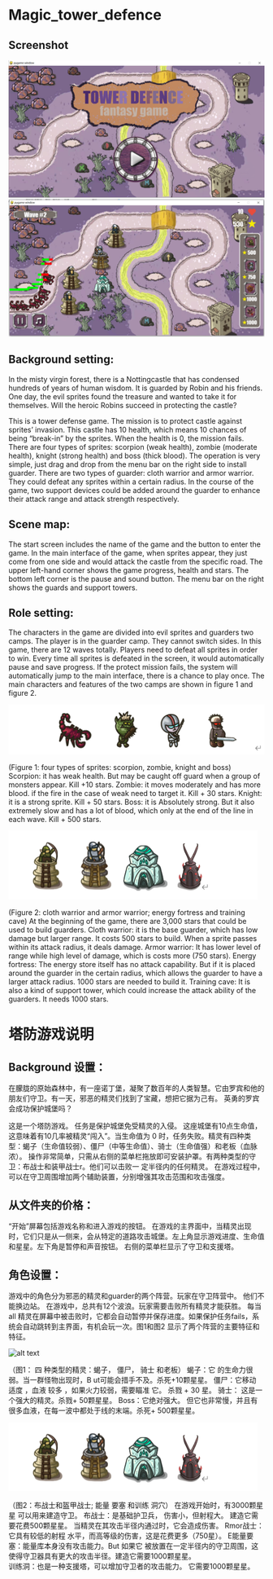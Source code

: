 # Magic_tower_defence

## Screenshot
 
![alt text](Images/screenshot1.PNG)
![alt text](Images/screenshot2.PNG)

## Background setting:
In the misty virgin forest, there is a Nottingcastle that has condensed hundreds of years of human wisdom. It is guarded by Robin and his friends. One day, the evil sprites found the treasure and wanted to take it for themselves. Will the heroic Robins succeed in protecting the castle?

This is a tower defense game. The mission is to protect castle against sprites’ invasion. This castle has 10 health, which means 10 chances of being “break-in” by the sprites. When the health is 0, the mission fails. There are four types of sprites: scorpion (weak health), zombie (moderate health), knight (strong health) and boss (thick blood). 
The operation is very simple, just drag and drop from the menu bar on the right side to install guarder. There are two types of guarder: cloth warrior and armor warrior. They could defeat any sprites within a certain radius. In the course of the game, two support devices could be added around the guarder to enhance their attack range and attack strength respectively.

## Scene map:
The start screen includes the name of the game and the button to enter the game. In the main interface of the game, when sprites appear, they just come from one side and would attack the castle from the specific road. The upper left-hand corner shows the game progress, health and stars. The bottom left corner is the pause and sound button. The menu bar on the right shows the guards and support towers.

## Role setting:
The characters in the game are divided into evil sprites and guarders two camps. The player is in the guarder camp. They cannot switch sides. In this game, there are 12 waves totally. Players need to defeat all sprites in order to win. Every time all sprites is defeated in the screen, it would automatically pause and save progress. If the protect mission fails, the system will automatically jump to the main interface, there is a chance to play once. The main characters and features of the two camps are shown in figure 1 and figure 2. 

![alt text](Images/enemies.PNG)
      
(Figure 1: four types of sprites: scorpion, zombie, knight and boss)
Scorpion: it has weak health. But may be caught off guard when a group of monsters appear. Kill +10 stars. 
Zombie: it moves moderately and has more blood. if the fire in the case of weak need to target it. Kill + 30 stars. 
Knight: it is a strong sprite. Kill + 50 stars. 
Boss: it is Absolutely strong. But it also extremely slow and has a lot of blood, which only at the end of the line in each wave. Kill + 500 stars.
 
 
![alt text](Images/Towers.PNG)

(Figure 2: cloth warrior and armor warrior; energy fortress and training cave)
At the beginning of the game, there are 3,000 stars that could be used to build guarders.
Cloth warrior: it is the base guarder, which has low damage but larger range. It costs 500 stars to build. When a sprite passes within its attack radius, it deals damage. 
Armor warrior: It has lower level of range while high level of damage, which is costs more (750 stars). 
Energy fortress: The energy store itself has no attack capability. But if it is placed around the guarder in the certain radius, which allows the guarder to have a larger attack radius. 1000 stars are needed to build it. 
Training cave: It is also a kind of support tower, which could increase the attack ability of the guarders. It needs 1000 stars. 

# 塔防游戏说明

## Background 设置：
在朦胧的原始森林中，有一座诺丁堡，凝聚了数百年的人类智慧。它由罗宾和他的朋友们守卫。有一天，邪恶的精灵们找到了宝藏，想把它据为己有。  英勇的罗宾会成功保护城堡吗？

 这是一个塔防游戏。 任务是保护城堡免受精灵的入侵。 这座城堡有10点生命值，这意味着有10几率被精灵“闯入”。当生命值为 0 时，任务失败。精灵有四种类型：蝎子（生命值较弱）、僵尸（中等生命值）、骑士（生命值强）和老板（血脉浓）。 
操作非常简单，只需从右侧的菜单栏拖放即可安装护罩。有两种类型的守卫：布战士和装甲战士r。他们可以击败一  定半径内的任何精灵。 在游戏过程中，可以在守卫周围增加两个辅助装置，分别增强其攻击范围和攻击强度。

## 从文件夹的价格：
“开始”屏幕包括游戏名称和进入游戏的按钮。 在游戏的主界面中，当精灵出现时，它们只是从一侧来，会从特定的道路攻击城堡。左上角显示游戏进度、生命值和星星。左下角是暂停和声音按钮。 右侧的菜单栏显示了守卫和支援塔。

## 角色设置：
游戏中的角色分为邪恶的精灵和guarder的两个阵营。玩家在守卫阵营中。 他们不能换边站。 在游戏中，总共有12个波浪。玩家需要击败所有精灵才能获胜。 每当 all 精灵在屏幕中被击败时，它都会自动暂停并保存进度。如果保护任务fails，系统会自动跳转到主界面，有机会玩一次。图1和图2   显示了两个阵营的主要特征和特征。

 
![alt text](/mages/enemies.PNG)

（图1： 四 种类型的精灵：蝎子， 僵尸， 骑士 和老板）
蝎子：它  的生命力很弱。当一群怪物出现时，B ut可能会措手不及。杀死+10颗星星。 
僵尸：它移动 适度 ，血液 较多 ，如果火力较弱，需要瞄准 它。 杀戮 + 30 星。 
骑士： 这是一个强大的精灵。杀戮+ 50颗星星。 
Boss：它绝对强大。 但它也非常慢，并且有很多血液，在每一波中都处于线的末端。杀死+ 500颗星星。
 
 
![alt text](Images/Towers.PNG)


（图2：布战士和盔甲战士; 能量 要塞 和训练 洞穴）
在游戏开始时，有3000颗星星  可以用来建造守卫。 
布战士：是基础护卫兵，   伤害小，但射程大。 建造它需要花费500颗星星。 当精灵在其攻击半径内通过时，它会造成伤害。 
Rmor战士：它具有较低的射程  水平，而高等级的伤害，这是花费更多（750星）。 
E能量要塞：能量库本身没有攻击能力。But 如果它   被放置在一定半径内的守卫周围，这使得守卫器具有更大的攻击半径。建造它需要1000颗星星。   
训练洞：也是一种支援塔，可以增加守卫者的攻击能力。 它需要1000颗星星。 
